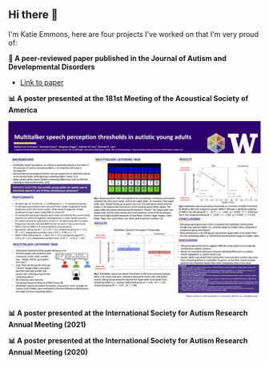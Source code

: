 ## Hi there 👋

I'm Katie Emmons, here are four projects I've worked on that I'm very proud of:

**📖 A peer-reviewed paper published in the Journal of Autism and Developmental Disorders**
- [Link to paper](https://pubmed.ncbi.nlm.nih.gov/34013478/)

**📊 A poster presented at the 181st Meeting of the Acoustical Society of America**

![a poster presentation](Emmons_et_al_INSAR2021.png)

**📊 A poster presented at the International Society for Autism Research Annual Meeting (2021)**

**📊 A poster presented at the International Society for Autism Research Annual Meeting (2020)**
